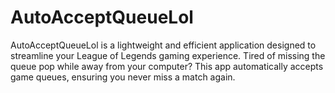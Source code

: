 # AutoAcceptQueueLol
AutoAcceptQueueLol is a lightweight and efficient application designed to streamline your League of Legends gaming experience. Tired of missing the queue pop while away from your computer? This app automatically accepts game queues, ensuring you never miss a match again.
